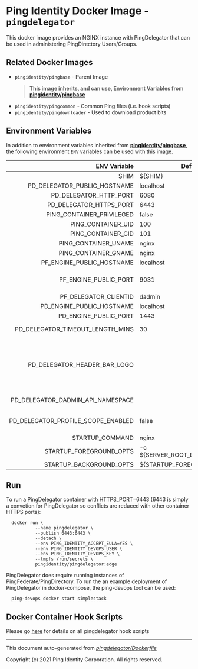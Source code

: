 
# Ping Identity Docker Image - `pingdelegator`

This docker image provides an NGINX instance with PingDelegator
that can be used in administering PingDirectory Users/Groups.

## Related Docker Images
- `pingidentity/pingbase` - Parent Image
	>**This image inherits, and can use, Environment Variables from [pingidentity/pingbase](https://devops.pingidentity.com/docker-images/pingbase/)**
- `pingidentity/pingcommon` - Common Ping files (i.e. hook scripts)
- `pingidentity/pingdownloader` - Used to download product bits

## Environment Variables
In addition to environment variables inherited from **[pingidentity/pingbase](https://devops.pingidentity.com/docker-images/pingbase/)**,
the following environment `ENV` variables can be used with
this image.

| ENV Variable  | Default     | Description
| ------------: | ----------- | ---------------------------------
| SHIM  | ${SHIM}  |
| PD_DELEGATOR_PUBLIC_HOSTNAME  | localhost  |
| PD_DELEGATOR_HTTP_PORT  | 6080  |
| PD_DELEGATOR_HTTPS_PORT  | 6443  |
| PING_CONTAINER_PRIVILEGED  | false  | Container uid/gid and uname/gname that are required for nginx
| PING_CONTAINER_UID  | 100  |
| PING_CONTAINER_GID  | 101  |
| PING_CONTAINER_UNAME  | nginx  |
| PING_CONTAINER_GNAME  | nginx  |
| PF_ENGINE_PUBLIC_HOSTNAME  | localhost  | The hostname for the public Ping Federate instance used for SSO.
| PF_ENGINE_PUBLIC_PORT  | 9031  | The port for the public Ping Federate instance used for SSO. NOTE: If using port 443 along with a base URL with no specified port, set to an empty string.
| PF_DELEGATOR_CLIENTID  | dadmin  | The client id that was set up with Ping Federate for Ping Delegator.
| PD_ENGINE_PUBLIC_HOSTNAME  | localhost  | The hostname for the DS instance the app will be interfacing with.
| PD_ENGINE_PUBLIC_PORT  | 1443  | The HTTPS port for the DS instance the app will be interfacing with.
| PD_DELEGATOR_TIMEOUT_LENGTH_MINS  | 30  | The length of time (in minutes) until the session will require a new login attempt
| PD_DELEGATOR_HEADER_BAR_LOGO  |   | The filename used as the logo in the header bar, relative to this application's build directory. Note about logos: The size of the image will be scaled down to fit 22px of height and a max-width of 150px. For best results, it is advised to make the image close to this height and width ratio as well as to crop out any blank spacing around the logo to maximize its presentation. e.g. '${SERVER_ROOT_DIR}/html/delegator/images/my_company_logo.png'
| PD_DELEGATOR_DADMIN_API_NAMESPACE  |   | The namespace for the Delegated Admin API on the DS instance. In most cases, this does not need to be set here. e.g. 'dadmin/v2'
| PD_DELEGATOR_PROFILE_SCOPE_ENABLED  | false  | Set to true if the "profile" scope is supported for the Delegated Admin OIDC client on PingFederate and you wish to use it to show the current user's name in the navigation.
| STARTUP_COMMAND  | nginx  |
| STARTUP_FOREGROUND_OPTS  | -c ${SERVER_ROOT_DIR}/etc/nginx.conf  |
| STARTUP_BACKGROUND_OPTS  | ${STARTUP_FOREGROUND_OPTS}  |
## Run
To run a PingDelegator container with HTTPS_PORT=6443 (6443 is simply a convetion for
PingDelegator so conflicts are reduced with other container HTTPS ports):

```shell
  docker run \
           --name pingdelegator \
           --publish 6443:6443 \
           --detach \
           --env PING_IDENTITY_ACCEPT_EULA=YES \
           --env PING_IDENTITY_DEVOPS_USER \
           --env PING_IDENTITY_DEVOPS_KEY \
           --tmpfs /run/secrets \
           pingidentity/pingdelegator:edge
```

PingDelegator does require running instances of PingFederate/PingDirectory.  To
run the an example deployment of PingDelegator in docker-compose, the ping-devops
tool can be used:

```shell
  ping-devops docker start simplestack
```
## Docker Container Hook Scripts
Please go [here](https://github.com/pingidentity/pingidentity-devops-getting-started/tree/master/docs/docker-images/pingdelegator/hooks/README.md) for details on all pingdelegator hook scripts

---
This document auto-generated from _[pingdelegator/Dockerfile](https://github.com/pingidentity/pingidentity-docker-builds/blob/master/pingdelegator/Dockerfile)_

Copyright (c) 2021 Ping Identity Corporation. All rights reserved.
